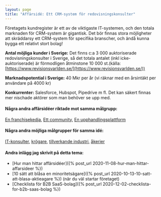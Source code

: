 ```yaml
---
layout: page
title: "Affärsidé: Ett CRM-system för redovisningskonsulter"
---
```

Företagets kundregister är ett av de viktigaste IT-systemen, och den totala marknaden för CRM-system är gigantisk. Det bör finnas stora möjligheter att skräddarsy ett CRM-system för specifika branscher, och ändå kunna bygga ett relativt stort bolag!

**Antal möjliga kunder i Sverige:** Det finns c:a 3 000 auktoriserade redovisningskonsulter i Sverige, så det totala antalet (inkl icke-auktoriserade) är förmodligen åtminstone 10 000 st.(källa: [https://www.revisionsvarlden.se/](https://www.revisionsvarlden.se/))

**Marknadspotential i Sverige:** 40 Mkr per år (vi räknar med en årsintäkt per användare på 4000 kr)

**Konkurrenter:** Salesforce, Hubspot, Pipedrive m fl. Det kan säkert finnas mer nischade aktörer som man behöver se upp med.

#### Några andra affärsidéer riktade mot samma målgrupp:
[En franchisekedja](/affarsideer/en-franchisekedja-av-redovisningskonsulter/), [Ett community](/affarsideer/ett-community-for-redovisningskonsulter/), [En upphandlingsplattform](/affarsideer/en-upphandlingsplattform-for-redovisningskonsulter/)


#### Några andra möjliga målgrupper för samma idé:
[IT-konsulter](/affarsideer/ett-crm-system-for-it-konsulter/), [krögare](/affarsideer/ett-crm-system-for-krogare/), [tillverkande industri](/affarsideer/ett-crm-system-for-tillverkande-industri/), [åkerier](/affarsideer/ett-crm-system-for-akerier/)

#### Andra inlägg jag skrivit på detta tema:
- [Hur man hittar affärsidéer]({% post_url 2020-11-08-hur-man-hittar-affarsideer %})
- [10 sätt att blåsa en minoritetsägare]({% post_url 2020-10-13-10-satt-att-blasa-aktieagare %}) (när du väl startar företaget)
- [Checklista för B2B SaaS-bolag]({% post_url 2020-12-02-checklista-for-b2b-saas-bolag %})

